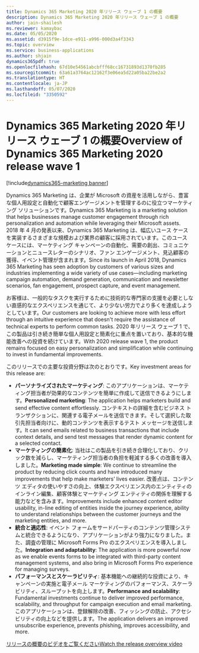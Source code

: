 ```yaml
---
title: Dynamics 365 Marketing 2020 年リリース ウェーブ 1 の概要
description: Dynamics 365 Marketing 2020 年リリース ウェーブ 1 の概要
author: jain-shailesh
ms.reviewer: kamaybac
ms.date: 05/05/2020
ms.assetid: d3915f9e-1dce-e911-a996-000d3a4f3343
ms.topic: overview
ms.service: business-applications
ms.author: shjain
dynamics365pdf: true
ms.openlocfilehash: 67d10e54561abcbfff68cc16731893d1370fb285
ms.sourcegitcommit: 63a61a3764ac12162f3e06ea5d22a05ba22be2a2
ms.translationtype: HT
ms.contentlocale: ja-JP
ms.lasthandoff: 05/07/2020
ms.locfileid: "3350592"
---
```

# <a name="overview-of-dynamics-365-marketing-2020-release-wave-1"></a><span data-ttu-id="5c206-103">Dynamics 365 Marketing 2020 年リリース ウェーブ 1 の概要</span><span class="sxs-lookup"><span data-stu-id="5c206-103">Overview of Dynamics 365 Marketing 2020 release wave 1</span></span>
[!include[dynamics365-marketing banner](../includes/dynamics365-marketing.md)]

<!--overview start-->
<span data-ttu-id="5c206-104">Dynamics 365 Marketing は、企業が Microsoft の資産を活用しながら、豊富な個人用設定と自動化で顧客エンゲージメントを管理するのに役立つマーケティング ソリューションです。</span><span class="sxs-lookup"><span data-stu-id="5c206-104">Dynamics 365 Marketing is a marketing solution that helps businesses manage customer engagement through rich personalization and automation while leveraging their Microsoft assets.</span></span> <span data-ttu-id="5c206-105">2018 年 4 月の発表以来、Dynamics 365 Marketing は、幅広いユース ケースを実装するさまざまな規模および業界の顧客に採用されています。このユース ケースには、マーケティング キャンペーンの自動化、需要の創出、コミュニケーションとニュースレターのシナリオ、ファン エンゲージメント、見込顧客の獲得、イベント管理が含まれます。</span><span class="sxs-lookup"><span data-stu-id="5c206-105">Since its launch in April 2018, Dynamics 365 Marketing has seen adoption by customers of various sizes and industries implementing a wide variety of use cases—including marketing campaign automation, demand generation, communication and newsletter scenarios, fan engagement, prospect capture, and event management.</span></span>

<span data-ttu-id="5c206-106">お客様は、一般的なタスクを実行するために技術的な専門家の支援を必要としない直感的なエクスペリエンスを通じて、より少ない労力でより多くを達成しようとしています。</span><span class="sxs-lookup"><span data-stu-id="5c206-106">Our customers are looking to achieve more with less effort through an intuitive experience that doesn't require the assistance of technical experts to perform common tasks.</span></span> <span data-ttu-id="5c206-107">2020 年リリース ウェーブ 1 で、この製品は引き続き簡単な個人用設定と簡素化に重点を置いており、基本的な機能改善への投資を続けています。</span><span class="sxs-lookup"><span data-stu-id="5c206-107">With 2020 release wave 1, the product remains focused on easy personalization and simplification while continuing to invest in fundamental improvements.</span></span> 

<span data-ttu-id="5c206-108">このリリースでの主要な投資分野は次のとおりです。</span><span class="sxs-lookup"><span data-stu-id="5c206-108">Key investment areas for this release are:</span></span>

- <span data-ttu-id="5c206-109">**パーソナライズされたマーケティング**: このアプリケーションは、マーケティング担当者が効果的なコンテンツを簡単に作成して送信できるようにします。</span><span class="sxs-lookup"><span data-stu-id="5c206-109">**Personalized marketing**: The application helps marketers build and send effective content effortlessly.</span></span> <span data-ttu-id="5c206-110">コンテキストの詳細を含むビジネス トランザクションに、関連する電子メールを送信できます。そして選択した取引先担当者向けに、動的コンテンツを表示するテスト メッセージを送信します。</span><span class="sxs-lookup"><span data-stu-id="5c206-110">It can send emails related to business transactions that include context details, and send test messages that render dynamic content for a selected contact.</span></span>
- <span data-ttu-id="5c206-111">**マーケティングの簡素化**: 当社はこの製品を引き続き合理化しており、クリック数を減らし、マーケティング担当者の負担を軽減する多くの改善を導入しました。</span><span class="sxs-lookup"><span data-stu-id="5c206-111">**Marketing made simple**: We continue to streamline the product by reducing click counts and have introduced many improvements that help make marketers’ lives easier.</span></span> <span data-ttu-id="5c206-112">改善点は、コンテンツ エディタの使いやすさの向上、体験エクスペリエンス内のエンティティのインライン編集、顧客体験とマーケティング エンティティの関係を理解する能力などを含みます。</span><span class="sxs-lookup"><span data-stu-id="5c206-112">Improvements include enhanced content editor usability, in-line editing of entities inside the journey experience, ability to understand relationships between the customer journeys and the marketing entities, and more.</span></span> 
- <span data-ttu-id="5c206-113">**統合と適応性**: イベント フォームをサードパーティのコンテンツ管理システムと統合できるようになり、アプリケーションがより強力になりました。また、調査の管理に Microsoft Forms Pro のエクスペリエンスを導入しました。</span><span class="sxs-lookup"><span data-stu-id="5c206-113">**Integration and adaptability**: The application is more powerful now as we enable events forms to be integrated with third-party content management systems, and also bring in Microsoft Forms Pro experience for managing surveys.</span></span>  
- <span data-ttu-id="5c206-114">**パフォーマンスとスケーラビリティ**: 基本機能への継続的な投資により、キャンペーンの実施と電子メール マーケティングのパフォーマンス、スケーラビリティ、スループットを向上します。</span><span class="sxs-lookup"><span data-stu-id="5c206-114">**Performance and scalability**: Fundamental investments continue to deliver improved performance, scalability, and throughput for campaign execution and email marketing.</span></span> <span data-ttu-id="5c206-115">このアプリケーションは、登録解除の改善、フィッシングの防止、アクセシビリティの向上などを提供します。</span><span class="sxs-lookup"><span data-stu-id="5c206-115">The application delivers an improved unsubscribe experience, prevents phishing, improves accessibility, and more.</span></span>

[<span data-ttu-id="5c206-116">リリースの概要のビデオをご覧ください</span><span class="sxs-lookup"><span data-stu-id="5c206-116">Watch the release overview video</span></span>](https://aka.ms/Overview/2020RW1/Marketing)
<!--overview end-->